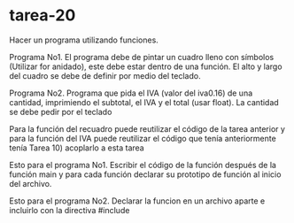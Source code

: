 # tarea-20

Hacer un programa utilizando funciones.

Programa No1. El programa debe de pintar un  cuadro lleno con símbolos (Utilizar for anidado), este debe estar dentro de una función. El alto y largo del cuadro se debe de definir por medio del teclado.

Programa No2. Programa que pida el IVA (valor del iva0.16) de una cantidad, imprimiendo el subtotal, el IVA y el total (usar float). La cantidad se debe pedir por el teclado

Para la función del recuadro puede reutilizar el código de la tarea anterior   y para la función del IVA puede reutilizar el código que tenía  anteriormente tenía Tarea 10)    acoplarlo a esta tarea

Esto para el programa No1. Escribir el código de la función después de la función main y para cada función declarar su prototipo de función al inicio del archivo.

Esto para el programa No2. Declarar la funcion en un archivo aparte e incluirlo con la directiva #include
